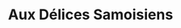 ---
title: "Aux Délices Samoisiens"
url: /samois-sur-seine/aux-delices-samoisiens/
shop: boulangerie
---